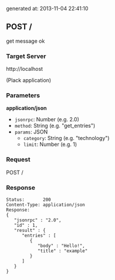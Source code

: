 generated at: 2013-11-04 22:41:10

## POST /

get message ok

### Target Server

http://localhost

(Plack application)

### Parameters

__application/json__

- `jsonrpc`: Number (e.g. 2.0)
- `method`: String (e.g. "get_entries")
- `params`: JSON
    - `category`: String (e.g. "technology")
    - `limit`: Number (e.g. 1)

### Request

POST /

### Response

```
Status:       200
Content-Type: application/json
Response:
{
   "jsonrpc" : "2.0",
   "id" : 1,
   "result" : {
      "entries" : [
         {
            "body" : "Hello!",
            "title" : "example"
         }
      ]
   }
}

```

